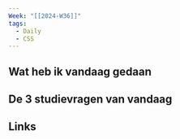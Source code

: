 ```yaml
---
Week: "[[2024-W36]]"
tags:
  - Daily
  - CSS
---
```

## Wat heb ik vandaag gedaan

## De 3 studievragen van vandaag

## Links